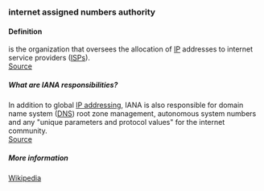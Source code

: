 ### internet assigned numbers authority

<h4>Definition</h4><p>is the organization that oversees the allocation of <a href="https://www.techtarget.com/searchunifiedcommunications/definition/Internet-Protocol">IP</a> addresses to internet service providers (<a href="https://www.techtarget.com/whatis/definition/ISP">ISPs</a>).<br><a href="https://www.techtarget.com/whatis/definition/IANA-Internet-Assigned-Numbers-Authority">Source</a></p><h5>What are IANA responsibilities?</h5><p>In addition to global <a href="https://www.techtarget.com/whatis/definition/IP-address-Internet-Protocol-Address">IP addressing</a>, IANA is also responsible for domain name system (<a href="https://www.techtarget.com/searchnetworking/definition/domain-name-system">DNS</a>) root zone management, autonomous system numbers and any &quot;unique parameters and protocol values&quot; for the internet community.<br><a href="https://www.techtarget.com/whatis/definition/IANA-Internet-Assigned-Numbers-Authority">Source</a></p><h5>More information</h5><p><a href="https://en.wikipedia.org/wiki/Internet_Assigned_Numbers_Authority">Wikipedia</a></p>